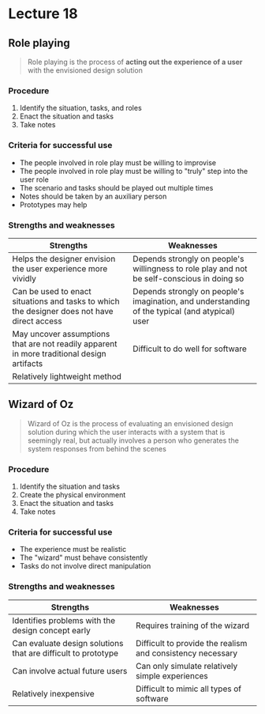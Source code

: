 # Lecture 18

## Role playing

> Role playing is the process of **acting out the experience of a user** with the envisioned design solution

### Procedure

1) Identify the situation, tasks, and roles
2) Enact the situation and tasks
3) Take notes

### Criteria for successful use

- The people involved in role play must be willing to improvise
- The people involved in role play must be willing to "truly" step into the user role
- The scenario and tasks should be played out multiple times
- Notes should be taken by an auxiliary person
- Prototypes may help

### Strengths and weaknesses

| Strengths | Weaknesses |
| --------- | ---------- |
| Helps the designer envision the user experience more vividly | Depends strongly on people's willingness to role play and not be self-conscious in doing so |
| Can be used to enact situations and tasks to which the designer does not have direct access | Depends strongly on people's imagination, and understanding of the typical (and atypical) user |
| May uncover assumptions that are not readily apparent in more traditional design artifacts | Difficult to do well for software |
| Relatively lightweight method | |

## Wizard of Oz

> Wizard of Oz is the process of evaluating an envisioned design solution during which the user interacts with a system that is seemingly real, but actually involves a person who generates the system responses from behind the scenes

### Procedure

1) Identify the situation and tasks
2) Create the physical environment
3) Enact the situation and tasks
4) Take notes

### Criteria for successful use

- The experience must be realistic
- The "wizard" must behave consistently
- Tasks do not involve direct manipulation

### Strengths and weaknesses

| Strengths | Weaknesses |
| --------- | ---------- |
| Identifies problems with the design concept early | Requires training of the wizard |
| Can evaluate design solutions that are difficult to prototype | Difficult to provide the realism and consistency necessary |
| Can involve actual future users | Can only simulate relatively simple experiences |
| Relatively inexpensive | Difficult to mimic all types of software |